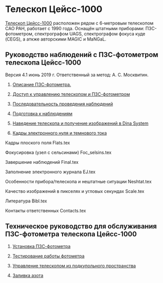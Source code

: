 # Телескоп Цейсс-1000

[Телескоп Цейсс-1000](https://www.sao.ru/Doc-k8/Telescopes/small/descrip.html) расположен рядом с 6-метровым телескопом САО РАН, работает с 1990 года.
Оснащён штатными приборами: ПЗС-фотометром, спектрографом UAGS, спектрографом фокуса куде (CEGS), а аткже авторскими MAGIC и MaNGaL.

## Руководство наблюдений с ПЗС-фотометром телескопа Цейсс-1000

Версия 4.1 июнь 2019 г. Ответственный за метод: А. С. Москвитин.

1. [Описание ПЗС-фотометра.](CCDphot_v4.md)

2. [Доступ к управлению телескопом и ПЗС-фотометром](Access.md)

3. [Последовательность проведения наблюдений](Sequence.md)

4. [Подготовка к наблюдениям](Pre.md) 

5. [Наведение телескопа и получение изображений в Dina System](SlewExp.md) 

6. [Кадры электронного нуля и темнового тока](BiasDark.md)

Кадры плоского поля Flats.tex

Фокусировка (узел с сельсинами) Foc_selsins.tex

Завершение наблюдений Final.tex

Заполнение электронного журнала EJ.tex

Особенности прибора/телескопа и нештатные ситуации Neshtat.tex

Качество изображений в пикселях и угловых секундах Scale.tex

Литература Bibl.tex

Контакты ответственных Contacts.tex

## Техническое руководство для обслуживания ПЗС-фотометра телескопа Цейсс-1000

1. [Установка ПЗС-фотометра](Setupv3.md)

2. [Тестирование работы фотометра](TestCCDphot.md)

3. [Управление телескопом из подкупольного пространства](InDomeControl.md)

4. [Заливка азота](Azot.md)
